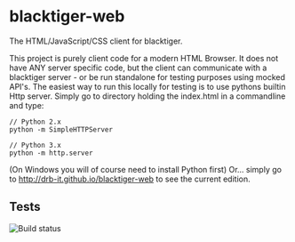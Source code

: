 blacktiger-web
==============

The HTML/JavaScript/CSS client for blacktiger.

This project is purely client code for a modern HTML Browser. It does not have ANY server specific code, but the client can communicate with a blacktiger server - or be run standalone for testing purposes using mocked API's.
The easiest way to run this locally for testing is to use pythons builtin Http server. Simply go to directory holding the index.html in a commandline and type:
```
// Python 2.x
python -m SimpleHTTPServer

// Python 3.x
python -m http.server
```
(On Windows you will of course need to install Python first)
Or... simply go to http://drb-it.github.io/blacktiger-web to see the current edition.


Tests
--------------------
![Build status](https://api.travis-ci.org/DRB-IT/blacktiger-web.png)
